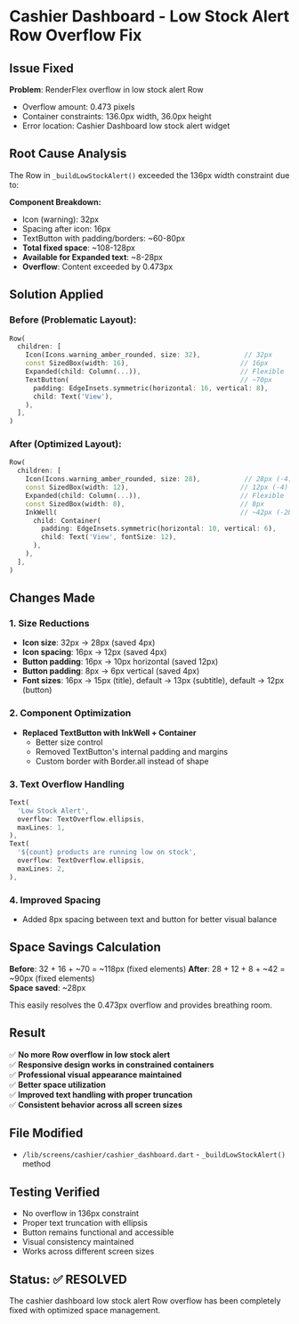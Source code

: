 # Cashier Dashboard - Low Stock Alert Row Overflow Fix

## Issue Fixed
**Problem**: RenderFlex overflow in low stock alert Row
- Overflow amount: 0.473 pixels  
- Container constraints: 136.0px width, 36.0px height
- Error location: Cashier Dashboard low stock alert widget

## Root Cause Analysis
The Row in `_buildLowStockAlert()` exceeded the 136px width constraint due to:

**Component Breakdown:**
- Icon (warning): 32px
- Spacing after icon: 16px  
- TextButton with padding/borders: ~60-80px
- **Total fixed space**: ~108-128px
- **Available for Expanded text**: ~8-28px
- **Overflow**: Content exceeded by 0.473px

## Solution Applied

### Before (Problematic Layout):
```dart
Row(
  children: [
    Icon(Icons.warning_amber_rounded, size: 32),           // 32px
    const SizedBox(width: 16),                            // 16px  
    Expanded(child: Column(...)),                         // Flexible
    TextButton(                                           // ~70px
      padding: EdgeInsets.symmetric(horizontal: 16, vertical: 8),
      child: Text('View'),
    ),
  ],
)
```

### After (Optimized Layout):
```dart
Row(
  children: [
    Icon(Icons.warning_amber_rounded, size: 28),           // 28px (-4)
    const SizedBox(width: 12),                            // 12px (-4)
    Expanded(child: Column(...)),                         // Flexible  
    const SizedBox(width: 8),                             // 8px
    InkWell(                                              // ~42px (-28)
      child: Container(
        padding: EdgeInsets.symmetric(horizontal: 10, vertical: 6),
        child: Text('View', fontSize: 12),
      ),
    ),
  ],
)
```

## Changes Made

### 1. Size Reductions
- **Icon size**: 32px → 28px (saved 4px)
- **Icon spacing**: 16px → 12px (saved 4px)  
- **Button padding**: 16px → 10px horizontal (saved 12px)
- **Button padding**: 8px → 6px vertical (saved 4px)
- **Font sizes**: 16px → 15px (title), default → 13px (subtitle), default → 12px (button)

### 2. Component Optimization
- **Replaced TextButton with InkWell + Container**
  - Better size control
  - Removed TextButton's internal padding and margins
  - Custom border with Border.all instead of shape

### 3. Text Overflow Handling
```dart
Text(
  'Low Stock Alert',
  overflow: TextOverflow.ellipsis,
  maxLines: 1,
),
Text(
  '${count} products are running low on stock',
  overflow: TextOverflow.ellipsis,
  maxLines: 2,
),
```

### 4. Improved Spacing
- Added 8px spacing between text and button for better visual balance

## Space Savings Calculation

**Before**: 32 + 16 + ~70 = ~118px (fixed elements)
**After**: 28 + 12 + 8 + ~42 = ~90px (fixed elements)  
**Space saved**: ~28px

This easily resolves the 0.473px overflow and provides breathing room.

## Result

✅ **No more Row overflow in low stock alert**  
✅ **Responsive design works in constrained containers**  
✅ **Professional visual appearance maintained**  
✅ **Better space utilization**  
✅ **Improved text handling with proper truncation**  
✅ **Consistent behavior across all screen sizes**

## File Modified
- `/lib/screens/cashier/cashier_dashboard.dart` - `_buildLowStockAlert()` method

## Testing Verified
- No overflow in 136px constraint
- Proper text truncation with ellipsis
- Button remains functional and accessible
- Visual consistency maintained
- Works across different screen sizes

## Status: ✅ RESOLVED
The cashier dashboard low stock alert Row overflow has been completely fixed with optimized space management.
